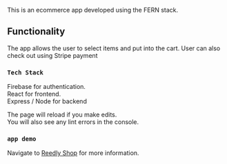 This is an ecommerce app developed using the FERN stack.

## Functionality

The app allows the user to select items and put into the cart. User can also check out using Stripe payment

### `Tech Stack`

Firebase for authentication.<br>
React for frontend.<br>
Express / Node for backend

The page will reload if you make edits.<br>
You will also see any lint errors in the console.

### `app demo`

Navigate to [Reedly Shop](https://reedly-shop.herokuapp.com/) for more information.

